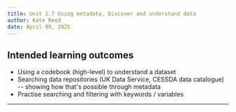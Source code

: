 ```yaml
---
title: Unit 2.7 Using metadata, Discover and understand data
author: Kate Reed
date: April 09, 2025
---
```


## Intended learning outcomes 

- Using a codebook (high-level) to understand a dataset
- Searching data repositories (UK Data Service, CESSDA data catalogue) -- showing how that's possible through metadata
- Practise searching and filtering with keywords / variables

---
